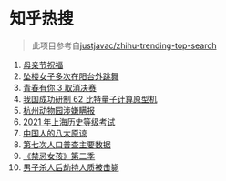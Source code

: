 # 知乎热搜

> 此项目参考自[justjavac/zhihu-trending-top-search](https://github.com/justjavac/zhihu-trending-top-search/blob/main/utils.ts)

<!-- BEGIN -->
  <!-- 最后更新时间:Sun May 09 2021 15:10:34 GMT+0000 (Coordinated Universal Time) -->
  1. [母亲节祝福](https://www.zhihu.com/search?q=母亲节)
1. [坠楼女子多次在阳台外跳舞](https://www.zhihu.com/search?q=三亚女子坠楼)
1. [青春有你 3 取消决赛](https://www.zhihu.com/search?q=青春有你3)
1. [我国成功研制 62 比特量子计算原型机](https://www.zhihu.com/search?q=量子计算机)
1. [杭州动物园涉嫌瞒报](https://www.zhihu.com/search?q=杭州金钱豹)
1. [2021 年上海历史等级考试](https://www.zhihu.com/search?q=历史等级考)
1. [中国人的八大原谅](https://www.zhihu.com/search?q=中国人的八大原谅)
1. [第七次人口普查主要数据](https://www.zhihu.com/search?q=七普数据)
1. [《禁忌女孩》第二季](https://www.zhihu.com/search?q=禁忌女孩2)
1. [男子杀人后劫持人质被击毙](https://www.zhihu.com/search?q=男子劫持人质被击毙)
  <!-- END -->